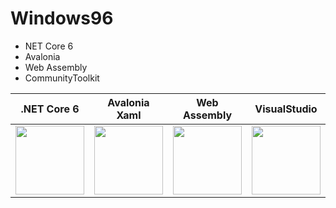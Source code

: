 # Windows96


- NET Core 6
- Avalonia
- Web Assembly
- CommunityToolkit

| .NET Core 6 | Avalonia Xaml | Web Assembly | VisualStudio | Rider | CommunityToolkit |
|:-----:|:-------:|:------------:|:--:|:--:|:--:|
| <img src="https://user-images.githubusercontent.com/52397976/198058657-ecd3ee37-944a-4a10-b422-38b72f0c21c1.png" style="width: 110px"/> | <img src="https://user-images.githubusercontent.com/52397976/198058193-24f586e4-43c2-4f5e-9ba2-80c6c6e99a4b.png" style="width:110px"/> | <img src="https://user-images.githubusercontent.com/52397976/198054239-d2a65da9-02ed-4b7f-91ff-49561b357b9d.svg" style="width: 110px"/> | <img src="https://user-images.githubusercontent.com/52397976/198192693-6b998bfb-6fed-4e2c-97b5-e8bd368b3030.png" style="width: 110px"/> | <img src="https://user-images.githubusercontent.com/52397976/198192500-4fb4b491-6865-4438-b42d-8f41a08a18a3.png" style="width: 110px"/> | <img src="https://user-images.githubusercontent.com/52397976/198573838-01000d1d-e2bf-45cb-9b75-e60c550f284a.png" style="width: 110px"/> |




